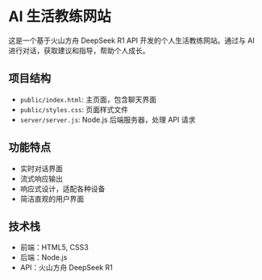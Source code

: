 # AI 生活教练网站

这是一个基于火山方舟 DeepSeek R1 API 开发的个人生活教练网站。通过与 AI 进行对话，获取建议和指导，帮助个人成长。

## 项目结构

- `public/index.html`: 主页面，包含聊天界面
- `public/styles.css`: 页面样式文件
- `server/server.js`: Node.js 后端服务器，处理 API 请求

## 功能特点

- 实时对话界面
- 流式响应输出
- 响应式设计，适配各种设备
- 简洁直观的用户界面

## 技术栈

- 前端：HTML5, CSS3
- 后端：Node.js
- API：火山方舟 DeepSeek R1